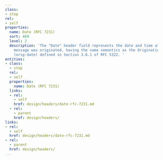 ```yaml
---
class:
- stop
rel:
- self
properties:
  name: Date (RFC 7231)
  sort: 469
  level: 2
  description: 'The "Date" header field represents the date and time at which the
    message was originated, having the same semantics as the Origination Date Field
    (orig-date) defined in Section 3.6.1 of RFC 5322. '
entities:
- class:
  - stop
  rel:
  - self
  properties:
    name: Date (RFC 7231)
  links:
  - rel:
    - self
    href: design/headers/date-rfc-7231.md
  - rel:
    - parent
    href: design/headers/
links:
- rel:
  - self
  href: design/headers/date-rfc-7231.md
- rel:
  - parent
  href: design/headers/
...
```

